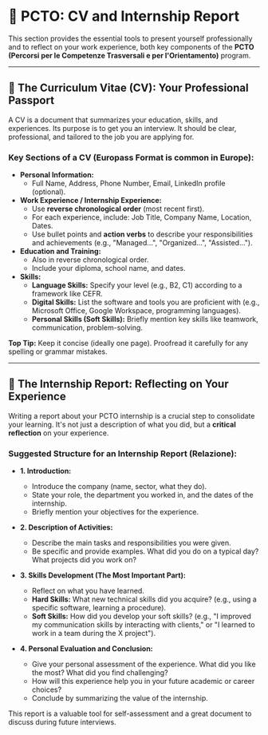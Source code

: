 # 📝 PCTO: CV and Internship Report

This section provides the essential tools to present yourself professionally and to reflect on your work experience, both key components of the **PCTO (Percorsi per le Competenze Trasversali e per l'Orientamento)** program.

---

## 📄 The Curriculum Vitae (CV): Your Professional Passport

A CV is a document that summarizes your education, skills, and experiences. Its purpose is to get you an interview. It should be clear, professional, and tailored to the job you are applying for.

### Key Sections of a CV (Europass Format is common in Europe):
*   **Personal Information:**
    *   Full Name, Address, Phone Number, Email, LinkedIn profile (optional).
*   **Work Experience / Internship Experience:**
    *   Use **reverse chronological order** (most recent first).
    *   For each experience, include: Job Title, Company Name, Location, Dates.
    *   Use bullet points and **action verbs** to describe your responsibilities and achievements (e.g., "Managed...", "Organized...", "Assisted...").
*   **Education and Training:**
    *   Also in reverse chronological order.
    *   Include your diploma, school name, and dates.
*   **Skills:**
    *   **Language Skills:** Specify your level (e.g., B2, C1) according to a framework like CEFR.
    *   **Digital Skills:** List the software and tools you are proficient with (e.g., Microsoft Office, Google Workspace, programming languages).
    *   **Personal Skills (Soft Skills):** Briefly mention key skills like teamwork, communication, problem-solving.

**Top Tip:** Keep it concise (ideally one page). Proofread it carefully for any spelling or grammar mistakes.

---

## 📑 The Internship Report: Reflecting on Your Experience

Writing a report about your PCTO internship is a crucial step to consolidate your learning. It's not just a description of what you did, but a **critical reflection** on your experience.

### Suggested Structure for an Internship Report (Relazione):

*   **1. Introduction:**
    *   Introduce the company (name, sector, what they do).
    *   State your role, the department you worked in, and the dates of the internship.
    *   Briefly mention your objectives for the experience.

*   **2. Description of Activities:**
    *   Describe the main tasks and responsibilities you were given.
    *   Be specific and provide examples. What did you do on a typical day? What projects did you work on?

*   **3. Skills Development (The Most Important Part):**
    *   Reflect on what you have learned.
    *   **Hard Skills:** What new technical skills did you acquire? (e.g., using a specific software, learning a procedure).
    *   **Soft Skills:** How did you develop your soft skills? (e.g., "I improved my communication skills by interacting with clients," or "I learned to work in a team during the X project").

*   **4. Personal Evaluation and Conclusion:**
    *   Give your personal assessment of the experience. What did you like the most? What did you find challenging?
    *   How will this experience help you in your future academic or career choices?
    *   Conclude by summarizing the value of the internship.

This report is a valuable tool for self-assessment and a great document to discuss during future interviews.
